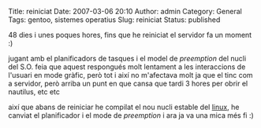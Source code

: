 Title: reiniciat
Date: 2007-03-06 20:10
Author: admin
Category: General
Tags: gentoo, sistemes operatius
Slug: reiniciat
Status: published

48 dies i unes poques hores, fins que he reiniciat el servidor fa un moment :)

jugant amb el planificadors de tasques i el model de *preemption* del nucli del S.O. feia que aquest respongués molt lentament a les interaccions de l'usuari en mode gràfic, però tot i així no m'afectava molt ja que el tinc com a servidor, però arriba un punt en que cansa que tardi 3 hores per obrir el nautilus, etc etc

així que abans de reiniciar he compilat el nou nucli estable del <a href="http://www.kernel.org" target="_blank" rel="noopener">linux</a>, he canviat el planificador i el mode de *preemption* i ara ja va una mica més fi :)
